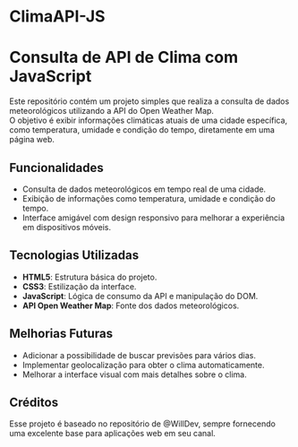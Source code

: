 # ClimaAPI-JS
# Consulta de API de Clima com JavaScript

Este repositório contém um projeto simples que realiza a consulta de dados meteorológicos utilizando a API do Open Weather Map.<br>
O objetivo é exibir informações climáticas atuais de uma cidade específica, como temperatura, umidade e condição do tempo, diretamente em uma página web.

## Funcionalidades

- Consulta de dados meteorológicos em tempo real de uma cidade.
- Exibição de informações como temperatura, umidade e condição do tempo.
- Interface amigável com design responsivo para melhorar a experiência em dispositivos móveis.

## Tecnologias Utilizadas

- **HTML5**: Estrutura básica do projeto.
- **CSS3**: Estilização da interface.
- **JavaScript**: Lógica de consumo da API e manipulação do DOM.
- **API Open Weather Map**: Fonte dos dados meteorológicos.

## Melhorias Futuras
- Adicionar a possibilidade de buscar previsões para vários dias.
- Implementar geolocalização para obter o clima automaticamente.
- Melhorar a interface visual com mais detalhes sobre o clima.

## Créditos
Esse projeto é baseado no repositório de @WillDev, sempre fornecendo uma excelente base para aplicações web em seu canal. 
